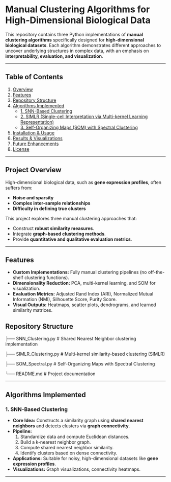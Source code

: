 # **Manual Clustering Algorithms for High-Dimensional Biological Data**

This repository contains three Python implementations of **manual clustering algorithms** specifically designed for **high-dimensional biological datasets**. Each algorithm demonstrates different approaches to uncover underlying structures in complex data, with an emphasis on **interpretability, evaluation, and visualization**.

---

## **Table of Contents**
1. [Overview](#overview)
2. [Features](#features)
3. [Repository Structure](#repository-structure)
4. [Algorithms Implemented](#algorithms-implemented)
   - [1. SNN-Based Clustering](#1-snn-based-clustering)
   - [2. SIMLR (Single-cell Interpretation via Multi-kernel Learning Representation)](#2-simlr-single-cell-interpretation-via-multi-kernel-learning-representation)
   - [3. Self-Organizing Maps (SOM) with Spectral Clustering](#3-self-organizing-maps-som-with-spectral-clustering)
5. [Installation & Usage](#installation--usage)
6. [Results & Visualizations](#results--visualizations)
7. [Future Enhancements](#future-enhancements)
8. [License](#license)


---

## **Project Overview**
High-dimensional biological data, such as **gene expression profiles**, often suffers from:
- **Noise and sparsity**
- **Complex inter-sample relationships**
- **Difficulty in defining true clusters**

This project explores three manual clustering approaches that:
- Construct **robust similarity measures**.
- Integrate **graph-based clustering methods**.
- Provide **quantitative and qualitative evaluation metrics**.

---

## **Features**
- **Custom Implementations:** Fully manual clustering pipelines (no off-the-shelf clustering functions).
- **Dimensionality Reduction:** PCA, multi-kernel learning, and SOM for visualization.
- **Evaluation Metrics:** Adjusted Rand Index (ARI), Normalized Mutual Information (NMI), Silhouette Score, Purity Score.
- **Visual Outputs:** Heatmaps, scatter plots, dendrograms, and learned similarity matrices.

## **Repository Structure**
├── SNN_Clustering.py # Shared Nearest Neighbor clustering implementation

├── SIMLR_Clustering.py # Multi-kernel similarity-based clustering (SIMLR)

├── SOM_Spectral.py # Self-Organizing Maps with Spectral Clustering

└── README.md # Project documentation

---

## **Algorithms Implemented**

### **1. SNN-Based Clustering**
- **Core Idea:** Constructs a similarity graph using **shared nearest neighbors** and detects clusters via **graph connectivity**.
- **Pipeline:**
  1. Standardize data and compute Euclidean distances.
  2. Build a k-nearest neighbor graph.
  3. Compute shared nearest neighbor similarity.
  4. Identify clusters based on dense connectivity.
- **Applications:** Suitable for noisy, high-dimensional datasets like **gene expression profiles**.
- **Visualizations:** Graph visualizations, connectivity heatmaps.

---
